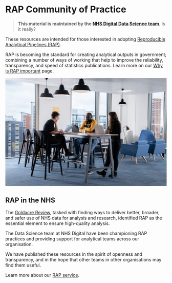 # RAP Community of Practice

> **This material is maintained by the [NHS Digital Data Science team](mailto:datascience@nhs.net)**. Is it really?

These resources are intended for those interested in adopting [Reproducible Analytical Pipelines (RAP)][2].

RAP is becoming the standard for creating analytical outputs in government; combining a number of ways of working that help to improve the reliability, transparency, and speed of statistics publications. Learn more on our [Why is RAP important][1] page.

![](images/Staff_hot_desking_in_the_HUB_01.jpeg)

## RAP in the NHS

The [Goldacre Review](https://www.gov.uk/government/publications/better-broader-safer-using-health-data-for-research-and-analysis), tasked with finding ways to deliver better, broader, and safer use of NHS data for analysis and research, identified RAP as the essential element to ensure high-quality analysis.

The Data Science team at NHS Digital have been championing RAP practices and providing support for analytical teams across our organisation.

We have published these resources in the spirit of openness and transparency, and in the hope that other teams in other organisations may find them useful.

Learn more about our [RAP service][3].

[1]: ./introduction_to_RAP/why_is_RAP_important.md
[2]: ./implementing_RAP/how-to-publish-your-code-in-the-open.md
[3]: ./our_RAP_service/README.md
